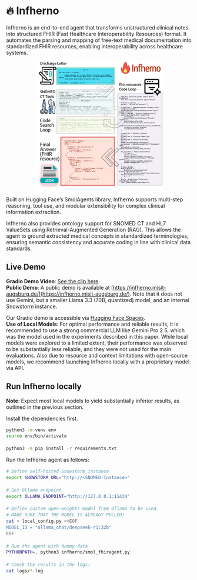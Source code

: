 # 🔥 Infherno

Infherno is an end-to-end agent that transforms unstructured clinical notes into structured FHIR (Fast Healthcare Interoperability Resources) format. It automates the parsing and mapping of free-text medical documentation into standardized FHIR resources, enabling interoperability across healthcare systems.

<p align="center">
  <img src="assets/overview.png" height="350">
</p>

Built on Hugging Face’s SmolAgents library, Infherno supports multi-step reasoning, tool use, and modular extensibility for complex clinical information extraction.

Infherno also provides ontology support for SNOMED CT and HL7 ValueSets using Retrieval-Augmented Generation (RAG). This allows the agent to ground extracted medical concepts in standardized terminologies, ensuring semantic consistency and accurate coding in line with clinical data standards.

## Live Demo

**Gradio Demo Video**: [See the clip here](https://myweb.rz.uni-augsburg.de/~freijoha/Infherno_Gradio_Demo.mp4).  
**Public Demo**: A public demo is available at [https://infherno.misit-augsburg.de/](https://infherno.misit-augsburg.de/). Note that it does not use Gemini, but a smaller Llama 3.3 (70B, quantized) model, and an internal Snowstorm instance.

Our Gradio demo is accessible via [Hugging Face Spaces](https://huggingface.co/spaces/nfel/infherno).  
**Use of Local Models**: For optimal performance and reliable results, it is recommended to use a strong commercial LLM like Gemini Pro 2.5, which was the model used in the experiments described in this paper. While local models were explored to a limited extent, their performance was observed to be substantially less reliable, and they were not used for the main evaluations. Also due to resource and context limitations with open-source models, we recommend launching Infherno locally with a proprietary model via API.


## Run Infherno locally

**Note**: Expect most local models to yield substantially inferior results, as outlined in the previous section.

Install the dependencies first.

```bash
python3 -m venv env
source env/bin/activate

python3 -m pip install -r requirements.txt
```

Run the Infherno agent as follows:
```bash
# Define self-hosted Snowstorm instance
export SNOWSTORM_URL="http://<SNOMED-Instance>"

# Set Ollama endpoint
export OLLAMA_ENDPOINT="http://127.0.0.1:11434"

# Define custom open-weights model from Ollama to be used.
# MAKE SURE THAT THE MODEL IS ALREADY PULLED!
cat > local_config.py <<EOF
MODEL_ID = "ollama_chat/deepseek-r1:32b"
EOF

# Run the agent with dummy data
PYTHONPATH=. python3 infherno/smol_fhiragent.py

# Check the results in the logs:
cat logs/*.log
```
